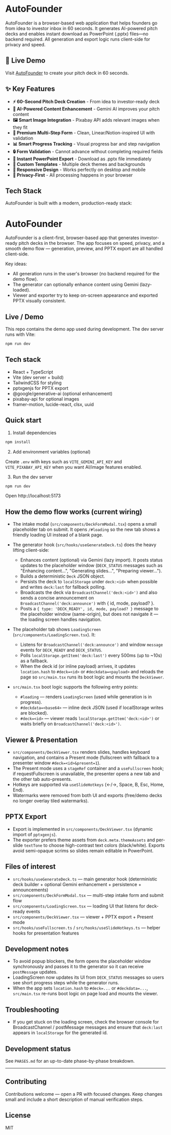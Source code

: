 # AutoFounder

AutoFounder is a browser-based web application that helps founders go from idea to investor inbox in 60 seconds. It generates AI-powered pitch decks and enables instant download as PowerPoint (.pptx) files—no backend required. All generation and export logic runs client-side for privacy and speed.

## 🚀 Live Demo

Visit [AutoFounder](https://autofounder.com) to create your pitch deck in 60 seconds.

## ✨ Key Features

- **⚡ 60-Second Pitch Deck Creation** - From idea to investor-ready deck
- **🤖 AI-Powered Content Enhancement** - Gemini AI improves your pitch content
- **🖼️ Smart Image Integration** - Pixabay API adds relevant images when they fit
- **🎨 Premium Multi-Step Form** - Clean, Linear/Notion-inspired UI with validation
- **📊 Smart Progress Tracking** - Visual progress bar and step navigation
- **🔒 Form Validation** - Cannot advance without completing required fields
- **💾 Instant PowerPoint Export** - Download as .pptx file immediately
- **🎯 Custom Templates** - Multiple deck themes and backgrounds
- **📱 Responsive Design** - Works perfectly on desktop and mobile
- **🔐 Privacy-First** - All processing happens in your browser

## Tech Stack

AutoFounder is built with a modern, production-ready stack:
# AutoFounder

AutoFounder is a client-first, browser-based app that generates investor-ready pitch decks in the browser. The app focuses on speed, privacy, and a smooth demo flow — generation, preview, and PPTX export are all handled client-side.

Key ideas:
- All generation runs in the user's browser (no backend required for the demo flow).
- The generator can optionally enhance content using Gemini (lazy-loaded).
- Viewer and exporter try to keep on-screen appearance and exported PPTX visually consistent.

## Live / Demo
This repo contains the demo app used during development. The dev server runs with Vite:

```bash
npm run dev
```

## Tech stack
- React + TypeScript
- Vite (dev server + build)
- TailwindCSS for styling
- pptxgenjs for PPTX export
- @google/generative-ai (optional enhancement)
- pixabay-api for optional images
- framer-motion, lucide-react, clsx, uuid

## Quick start

1. Install dependencies

```bash
npm install
```

2. Add environment variables (optional)

Create `.env` with keys such as `VITE_GEMINI_API_KEY` and `VITE_PIXABAY_API_KEY` when you want AI/image features enabled.

3. Run the dev server

```bash
npm run dev
```

Open http://localhost:5173

## How the demo flow works (current wiring)

- The intake modal (`src/components/DeckFormModal.tsx`) opens a small placeholder tab on submit. It opens `/#loading` so the new tab shows a friendly loading UI instead of a blank page.
- The generator hook (`src/hooks/useGenerateDeck.ts`) does the heavy lifting client-side:
   - Enhances content (optional) via Gemini (lazy import). It posts status updates to the placeholder window (`DECK_STATUS` messages such as "Enhancing content…", "Generating slides…", "Preparing viewer…").
   - Builds a deterministic `Deck` JSON object.
   - Persists the deck to `localStorage` under `deck:<id>` when possible and writes `deck:last` for fallback polling.
   - Broadcasts the deck via `BroadcastChannel('deck:<id>')` and also sends a concise announcement on `BroadcastChannel('deck:announce')` with { id, mode, payload? }.
   - Posts a `{ type: 'DECK_READY', id, mode, payload? }` message to the placeholder window (same-origin), but does not navigate it — the loading screen handles navigation.

- The placeholder tab shows `LoadingScreen` (`src/components/LoadingScreen.tsx`). It:
   - Listens for `BroadcastChannel('deck:announce')` and window `message` events for `DECK_READY` and `DECK_STATUS`.
   - Polls `localStorage.getItem('deck:last')` every 500ms (up to ~10s) as a fallback.
   - When the deck id (or inline payload) arrives, it updates `location.hash` to `#deck=<id>` or `#deckdata=<payload>` and reloads the page so `src/main.tsx` runs its boot logic and mounts the `DeckViewer`.

- `src/main.tsx` boot logic supports the following entry points:
   - `#loading` — renders `LoadingScreen` (used while generation is in progress).
   - `#deckdata=<base64>` — inline deck JSON (used if localStorage writes are blocked).
   - `#deck=<id>` — viewer reads `localStorage.getItem('deck:<id>')` or waits briefly on `BroadcastChannel('deck:<id>')`.

## Viewer & Presentation

- `src/components/DeckViewer.tsx` renders slides, handles keyboard navigation, and contains a Present mode (fullscreen with fallback to a presenter window `#deck=<id>&present=1`).
- The Present mode uses a `stageRef` container and a `useFullscreen` hook; if requestFullscreen is unavailable, the presenter opens a new tab and the other tab auto-presents.
- Hotkeys are supported via `useSlideHotkeys` (←/→, Space, B, Esc, Home, End).
- Watermarks were removed from both UI and exports (free/demo decks no longer overlay tiled watermarks).

## PPTX Export

- Export is implemented in `src/components/DeckViewer.tsx` (dynamic import of `pptxgenjs`).
- The exporter prefers theme assets from `deck.meta.themeAssets` and per-slide `textTone` to choose high-contrast text colors (black/white). Exports avoid semi-opaque scrims so slides remain editable in PowerPoint.

## Files of interest
- `src/hooks/useGenerateDeck.ts` — main generator hook (deterministic deck builder + optional Gemini enhancement + persistence + announcements)
- `src/components/DeckFormModal.tsx` — multi-step intake form and submit flow
- `src/components/LoadingScreen.tsx` — loading UI that listens for deck-ready events
- `src/components/DeckViewer.tsx` — viewer + PPTX export + Present mode
- `src/hooks/useFullscreen.ts` / `src/hooks/useSlideHotkeys.ts` — helper hooks for presentation features

## Development notes
- To avoid popup blockers, the form opens the placeholder window synchronously and passes it to the generator so it can receive `postMessage` updates.
- LoadingScreen now updates its UI from `DECK_STATUS` messages so users see short progress steps while the generator runs.
- When the app sets `location.hash` to `#deck=...` or `#deckdata=...`, `src/main.tsx` re-runs boot logic on page load and mounts the viewer.

## Troubleshooting
- If you get stuck on the loading screen, check the browser console for BroadcastChannel / postMessage messages and ensure that `deck:last` appears in `localStorage` for the generated id.

## Development status
See `PHASES.md` for an up-to-date phase-by-phase breakdown.

---

## Contributing

Contributions welcome — open a PR with focused changes. Keep changes small and include a short description of manual verification steps.

## License

MIT
